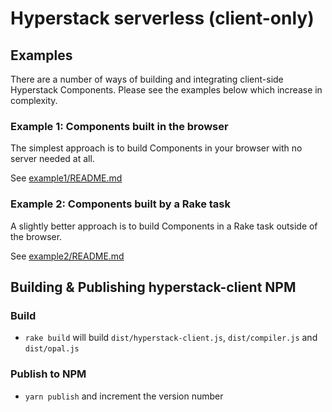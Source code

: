 # Hyperstack serverless (client-only)

## Examples

There are a number of ways of building and integrating client-side Hyperstack Components. Please see the examples below which increase in complexity.

### Example 1: Components built in the browser

The simplest approach is to build Components in your browser with no server needed at all.

See [example1/README.md](example1/README.md)

### Example 2: Components built by a Rake task

A slightly better approach is to build Components in a Rake task outside of the browser.

See [example2/README.md](example2/README.md)

## Building & Publishing hyperstack-client NPM

### Build

+ `rake build` will build `dist/hyperstack-client.js`, `dist/compiler.js` and `dist/opal.js`

### Publish to NPM

+ `yarn publish` and increment the version number
